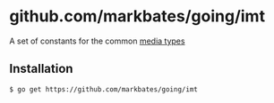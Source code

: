 # github.com/markbates/going/imt

A set of constants for the common [media types](https://en.wikipedia.org/wiki/Internet_media_type)

## Installation

```bash
$ go get https://github.com/markbates/going/imt
```
